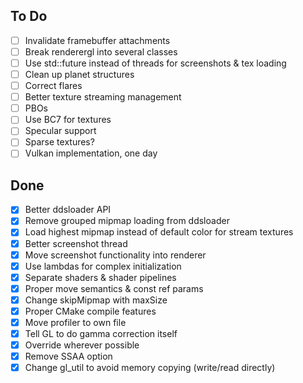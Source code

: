 ## To Do
- [ ] Invalidate framebuffer attachments
- [ ] Break renderergl into several classes
- [ ] Use std::future instead of threads for screenshots & tex loading
- [ ] Clean up planet structures
- [ ] Correct flares
- [ ] Better texture streaming management
- [ ] PBOs
- [ ] Use BC7 for textures
- [ ] Specular support
- [ ] Sparse textures?
- [ ] Vulkan implementation, one day

## Done
- [x] Better ddsloader API
- [x] Remove grouped mipmap loading from ddsloader
- [x] Load highest mipmap instead of default color for stream textures
- [x] Better screenshot thread
- [x] Move screenshot functionality into renderer
- [x] Use lambdas for complex initialization
- [x] Separate shaders & shader pipelines
- [x] Proper move semantics & const ref params
- [x] Change skipMipmap with maxSize
- [x] Proper CMake compile features
- [x] Move profiler to own file
- [x] Tell GL to do gamma correction itself
- [x] Override wherever possible
- [x] Remove SSAA option
- [x] Change gl_util to avoid memory copying (write/read directly)
